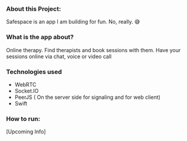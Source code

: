 ### About this Project:
Safespace is an app I am building for fun. No, really. 😅

### What is the app about?
Online therapy. 
Find therapists and book sessions with them. Have your sessions online via chat, voice or video call

### Technologies used 
- WebRTC
- Socket.IO
- PeerJS ( On the server side for signaling and for web client)
- Swift

### How to run:
[Upcoming Info]


